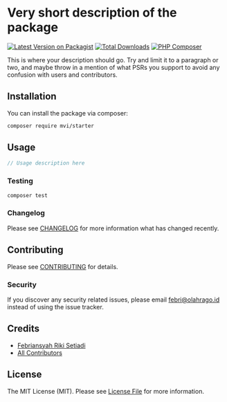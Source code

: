 # Very short description of the package

[![Latest Version on Packagist](https://img.shields.io/packagist/v/mvi/starter.svg?style=flat-square)](https://packagist.org/packages/mvi/starter)
[![Total Downloads](https://img.shields.io/packagist/dt/mvi/starter.svg?style=flat-square)](https://packagist.org/packages/mvi/starter)
[![PHP Composer](https://github.com/febryars33/mvi-package-starter/actions/workflows/php.yml/badge.svg)](https://github.com/febryars33/mvi-package-starter/actions/workflows/php.yml)

This is where your description should go. Try and limit it to a paragraph or two, and maybe throw in a mention of what PSRs you support to avoid any confusion with users and contributors.

## Installation

You can install the package via composer:

```bash
composer require mvi/starter
```

## Usage

```php
// Usage description here
```

### Testing

```bash
composer test
```

### Changelog

Please see [CHANGELOG](CHANGELOG.md) for more information what has changed recently.

## Contributing

Please see [CONTRIBUTING](CONTRIBUTING.md) for details.

### Security

If you discover any security related issues, please email febri@olahrago.id instead of using the issue tracker.

## Credits

-   [Febriansyah Riki Setiadi](https://github.com/febryars33)
-   [All Contributors](../../contributors)

## License

The MIT License (MIT). Please see [License File](LICENSE.md) for more information.
